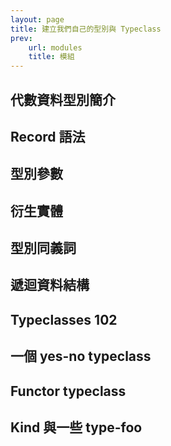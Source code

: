 ```yaml
---
layout: page
title: 建立我們自己的型別與 Typeclass
prev:
    url: modules
    title: 模組
---
```


## <a name="algebraic-data-types">代數資料型別簡介</a>

## <a name="record-syntax">Record 語法</a>

## <a name="type-parameters">型別參數</a>

## <a name="derived-instances">衍生實體</a>

## <a name="type-synonyms">型別同義詞</a>

## <a name="recursive-data-structures">遞迴資料結構</a>

## <a name="typeclasses-102">Typeclasses 102</a>

## <a name="a-yes-no-typeclass">一個 yes-no typeclass</a>

## <a name="the-functor-typeclass">Functor typeclass</a>

## <a name="kinds-and-some-type-foo">Kind 與一些 type-foo</a>
